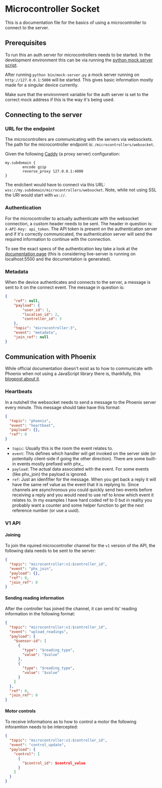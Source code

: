 # Microcontroller Socket

This is a documentation file for the basics of using a microcontroller to connect to the server.

## Prerequisites

To run this an auth server for microcontrollers needs to be started. In the development environment this can be via running the [python mock server script](bin/mock-server.py).

After running `python bin/mock-server.py` a mock server running on `http://127.0.0.1:5000` will be started. This gives basic information mostly made for a singular device currently.

Make sure that the environment variable for the auth server is set to the correct mock address if this is the way it's being used.

## Connecting to the server

### URL for the endpoint

The microcontrollers are communicating with the servers via websockets. The path for the microcontroller endpoint is: `/microcontrollers/websocket`.

Given the following [Caddy](https://caddyserver.com/) (a proxy server) configuration:

```caddy
my.subdomain {
        encode gzip
        reverse_proxy 127.0.0.1:4000
}
```

The endclient would have to connect via this URL: `wss://my.subdomain/microcontrollers/websocket`. Note, while not using SSL the URI would start with `ws://`.

### Authentication

For the microcontroller to actually authenticate with the websocket connection, a custom header needs to be sent. The header in question is: `X-API-Key: api_token`. The API token is present on the authentication server and if it's correctly communicated, the authentication server will send the required information to continue with the connection.

To see the exact specs of the authentication key take a look at the [documentation page](https://microcontroller-server.armor.quest/MicrocontrollerServerWeb.MicrocontrollerSocket.html#api_token_regex/1) (this is considering live-server is running on localhost:5500 and the documentation is generated).

### Metadata

When the device authenticates and connects to the server, a message is sent to it on the connect event. The message in question is:

```json
{
    "ref": null,
    "payload": {
        "user_id": 1,
        "location_id": 2,
        "controller_id": 3
    },
    "topic": "microcontroller:3",
    "event": "metadata",
    "join_ref": null
}
```

## Communication with Phoenix

While official documentation doesn't exist as to how to communicate with Phoenix when not using a JavaScript library there is, thankfully, this [blogpost about it](https://web.archive.org/web/20230530183618/http://graemehill.ca/websocket-clients-and-phoenix-channels/).

### Heartbeats

In a nutshell the websocket needs to send a message to the Phoenix server every minute. This message should take have this format:

```json
{
  "topic": "phoenix",
  "event": "heartbeat",
  "payload": {},
  "ref": 0
}
```


* `topic`: Usually this is the room the event relates to.
* `event`: This defines which handler will get invoked on the server side (or potentially client-side if going the other direction). There are some built-in events mostly prefixed with phx_.
* `payload`: The actual data associated with the event. For some events (like phx_join) the payload is ignored.
* `ref`: Just an idenfifier for the message. When you get back a reply it will have the same ref value as the event that it is replying to. Since channels are asynchronous you could quickly send two events before receiving a reply and you would need to use ref to know which event it relates to. In my examples I have hard coded ref to 0 but in reality you probably want a counter and some helper function to get the next reference number (or use a uuid).`
`

### V1 API

#### Joining

To join the rquired microcontroller channel for the `v1` version of the API, the following data needs to be sent to the server:

```json
{
  "topic": "microcontroller:v1:$controller_id",
  "event": "phx_join",
  "payload": {},
  "ref": 0,
  "join_ref": 0
}
```

#### Sending reading information

After the controller has joined the channel, it can send its' reading information in the following format:

```json
{
  "topic": "microcontroller:v1:$controller_id",
  "event": "upload_readings",
  "payload": {
    "$sensor-id": [
      {
        "type": "$reading_type",
        "value": "$value"
      },
      {
        "type": "$reading_type",
        "value": "$value"
      }
    ]
  },
  "ref": 0,
  "join_ref": 0
}
```

#### Motor controls

To receive informations as to how to control a motor the following inforamtion needs to be intercepted:


```json
{
  "topic": "microcontroller:v1:$controller_id",
  "event": "control_update",
  "payload": {
    "control": [
      {
        "$control_id": $control_value
      }
    ]
  }
}
```

